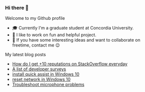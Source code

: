### Hi there 👋

Welcome to my Github profile

- 🎓 Currently I'm a graduate student at Concordia University.
- 🎉 I like to work on fun and helpful project.
- 💬 If you have some interesting ideas and want to collaborate on freetime, contact me 😉

My latest blog posts
<!-- BLOG-POST-LIST:START -->
- [How do I get +10 reputations on StackOverflow everyday](https://huntertran.com/2021/09/19/how-do-i-get-10-reputation-on-stackoverflow-everyday/)
- [A list of developer surveys](https://huntertran.com/2021/05/22/A-list-of-developer-surveys/)
- [install quick assist in Windows 10](https://huntertran.com/2020/12/09/install-quick-assist-in-Windows-10/)
- [reset network in Windows 10](https://huntertran.com/2020/11/25/reset-network-in-Windows-10/)
- [Troubleshoot microphone problems](https://huntertran.com/2020/11/15/troubleshoot-microphone-problems/)
<!-- BLOG-POST-LIST:END -->
